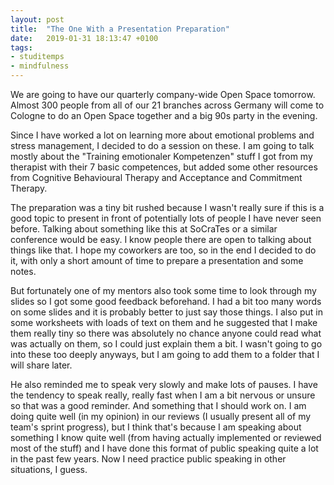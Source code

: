 ```yaml
---
layout: post
title:  "The One With a Presentation Preparation"
date:   2019-01-31 18:13:47 +0100
tags: 
- studitemps
- mindfulness
---
```


We are going to have our quarterly company-wide Open Space tomorrow. Almost 300 people from all of our 21 branches across Germany will come to Cologne to do an Open Space together and a big 90s party in the evening.

Since I have worked a lot on learning more about emotional problems and stress management, I decided to do a session on these. I am going to talk mostly about the "Training emotionaler Kompetenzen" stuff I got from my therapist with their 7 basic competences, but added some other resources from Cognitive Behavioural Therapy and Acceptance and Commitment Therapy.

The preparation was a tiny bit rushed because I wasn't really sure if this is a good topic to present in front of potentially lots of people I have never seen before. Talking about something like this at SoCraTes or a similar conference would be easy. I know people there are open to talking about things like that. I hope my coworkers are too, so in the end I decided to do it, with only a short amount of time to prepare a presentation and some notes.

But fortunately one of my mentors also took some time to look through my slides so I got some good feedback beforehand. I had a bit too many words on some slides and it is probably better to just say those things. I also put in some worksheets with loads of text on them and he suggested that I make them really tiny so there was absolutely no chance anyone could read what was actually on them, so I could just explain them a bit. I wasn't going to go into these too deeply anyways, but I am going to add them to a folder that I will share later.

He also reminded me to speak very slowly and make lots of pauses. I have the tendency to speak really, really fast when I am a bit nervous or unsure so that was a good reminder. And something that I should work on. I am doing quite well (in my opinion) in our reviews (I usually present all of my team's sprint progress), but I think that's because I am speaking about something I know quite well (from having actually implemented or reviewed most of the stuff) and I have done this format of public speaking quite a lot in the past few years. Now I need practice public speaking in other situations, I guess.
